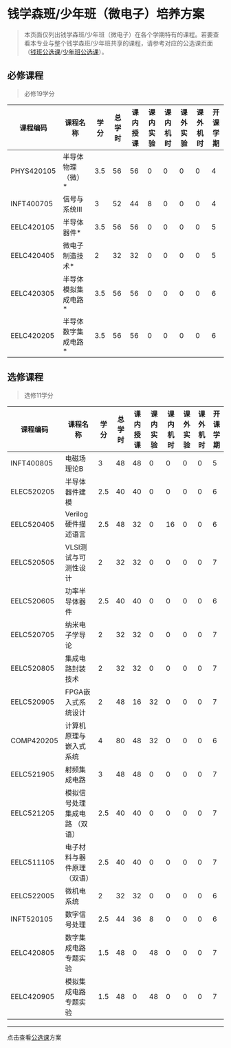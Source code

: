 # 钱学森班/少年班（微电子）培养方案
> 本页面仅列出钱学森班/少年班（微电子）在各个学期特有的课程。若要查看本专业与整个钱学森班/少年班共享的课程，请参考对应的公选课页面（[钱班公选课](/program/qianxuesen)/[少年班公选课](/program/shaonianban-2015)）。

## 必修课程

> 必修19学分



| **课程编码** | **课程名称**        | **学**       **分** | **总**   **学**   **时** | **课内**   **授课** | **课内**   **实验** | **课**   **内**   **机**   **时** | **课**   **外**   **实**   **验** | **课**   **外**   **机**   **时** | **开课学期** |
| ------------ | ------------------- | ------------------- | ------------------------ | ------------------- | ------------------- | --------------------------------- | --------------------------------- | --------------------------------- | ------------ |
| PHYS420105   | 半导体物理（微）*   | 3.5                 | 56                       | 56                  | 0                   | 0                                 | 0                                 | 0                                 | 4            |
| INFT400705   | 信号与系统III       | 3                   | 52                       | 44                  | 8                   | 0                                 | 0                                 | 0                                 | 4            |
| EELC420105   | 半导体器件*         | 3.5                 | 56                       | 56                  | 0                   | 0                                 | 0                                 | 0                                 | 5            |
| EELC420405   | 微电子制造技术*     | 2                   | 32                       | 32                  | 0                   | 0                                 | 0                                 | 0                                 | 5            |
| EELC420305   | 半导体模拟集成电路* | 3.5                 | 56                       | 56                  | 0                   | 0                                 | 0                                 | 0                                 | 6            |
| EELC420205   | 半导体数字集成电路* | 3.5                 | 56                       | 56                  | 0                   | 0                                 | 0                                 | 0                                 | 6            |

## 选修课程

> 选修11学分

| **课程编码** | **课程名称**                    | **学**       **分** | **总**   **学**   **时** | **课内**   **授课** | **课内**   **实验** | **课**   **内**   **机**   **时** | **课**   **外**   **实**   **验** | **课**   **外**   **机**   **时** | **开课学期** |
| ------------ | ------------------------------- | ------------------- | ------------------------ | ------------------- | ------------------- | --------------------------------- | --------------------------------- | --------------------------------- | ------------ |
| INFT400805   | 电磁场理论B                     | 3                   | 48                       | 48                  | 0                   | 0                                 | 0                                 | 0                                 | 5            |
| ELEC520205   | 半导体器件建模                  | 2.5                 | 40                       | 40                  | 0                   | 0                                 | 0                                 | 0                                 | 6            |
| EELC520405   | Verilog硬件描述语言             | 2.5                 | 48                       | 32                  | 0                   | 16                                | 0                                 | 0                                 | 6            |
| EELC520505   | VLSI测试与可测性设计            | 2                   | 32                       | 32                  | 0                   | 0                                 | 0                                 | 0                                 | 7            |
| EELC520605   | 功率半导体器件                  | 2.5                 | 40                       | 40                  | 0                   | 0                                 | 0                                 | 0                                 | 6            |
| EELC520705   | 纳米电子学导论                  | 2                   | 32                       | 32                  | 0                   | 0                                 | 0                                 | 0                                 | 7            |
| EELC520805   | 集成电路封装技术                | 2                   | 32                       | 32                  | 0                   | 0                                 | 0                                 | 0                                 | 7            |
| EELC520905   | FPGA嵌入式系统设计              | 2                   | 48                       | 16                  | 32                  | 0                                 | 0                                 | 0                                 | 7            |
| COMP420205   | 计算机原理与嵌入式系统          | 4                   | 80                       | 48                  | 32                  | 0                                 | 0                                 | 0                                 | 6            |
| EELC521905   | 射频集成电路                    | 3                   | 48                       | 48                  | 0                   | 0                                 | 0                                 | 0                                 | 7            |
| EELC521205   | 模拟信号处理集成电路   （双语） | 2.5                 | 40                       | 40                  | 0                   | 0                                 | 0                                 | 0                                 | 7            |
| EELC511105   | 电子材料与器件原理（双语）      | 2.5                 | 40                       | 40                  | 0                   | 0                                 | 0                                 | 0                                 | 7            |
| EELC522005   | 微机电系统                      | 2                   | 32                       | 32                  | 0                   | 0                                 | 0                                 | 0                                 | 6            |
| INFT520105   | 数字信号处理                    | 2.5                 | 44                       | 36                  | 8                   | 0                                 | 0                                 | 0                                 | 6            |
| EELC420805   | 数字集成电路专题实验            | 1.5                 | 48                       | 0                   | 48                  | 0                                 | 0                                 | 0                                 | 7            |
| EELC420905   | 模拟集成电路专题实验            | 1.5                 | 48                       | 0                   | 48                  | 0                                 | 0                                 | 0                                 | 7            |



---



点击查看[公选课](/program/qianxuesen)方案